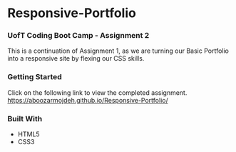 # Responsive-Portfolio

### UofT Coding Boot Camp - Assignment 2

This is a continuation of Assignment 1, as we are turning our Basic Portfolio into a responsive site by flexing our CSS skills.

### Getting Started

Click on the following link to view the completed assignment.   
https://aboozarmojdeh.github.io/Responsive-Portfolio/

### Built With

* HTML5
* CSS3

